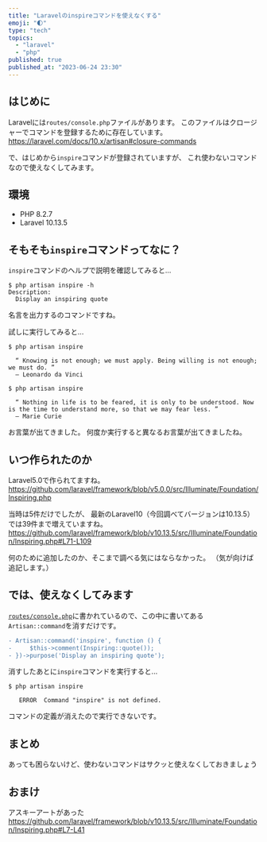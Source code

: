 ```yaml
---
title: "Laravelのinspireコマンドを使えなくする"
emoji: "🌓"
type: "tech"
topics:
  - "laravel"
  - "php"
published: true
published_at: "2023-06-24 23:30"
---
```


## はじめに

Laravelには`routes/console.php`ファイルがあります。
このファイルはクロージャーでコマンドを登録するために存在しています。
https://laravel.com/docs/10.x/artisan#closure-commands

で、はじめから`inspire`コマンドが登録されていますが、
これ使わないコマンドなので使えなくしてみます。

## 環境

- PHP 8.2.7
- Laravel 10.13.5

## そもそも`inspire`コマンドってなに？

`inspire`コマンドのヘルプで説明を確認してみると...

```
$ php artisan inspire -h
Description:
  Display an inspiring quote
```

名言を出力するのコマンドですね。

試しに実行してみると...

```
$ php artisan inspire

  “ Knowing is not enough; we must apply. Being willing is not enough; we must do. ”
  — Leonardo da Vinci

$ php artisan inspire

  “ Nothing in life is to be feared, it is only to be understood. Now is the time to understand more, so that we may fear less. ”
  — Marie Curie

```

お言葉が出てきました。
何度か実行すると異なるお言葉が出てきましたね。

## いつ作られたのか

Laravel5.0で作られてますね。
https://github.com/laravel/framework/blob/v5.0.0/src/Illuminate/Foundation/Inspiring.php

当時は5件だけでしたが、
最新のLaravel10（今回調べてバージョンは10.13.5）では39件まで増えていますね。
https://github.com/laravel/framework/blob/v10.13.5/src/Illuminate/Foundation/Inspiring.php#L71-L109

何のために追加したのか、そこまで調べる気にはならなかった。
（気が向けば追記します。）

## では、使えなくしてみます

[`routes/console.php`](https://github.com/laravel/laravel/blob/v10.2.4/routes/console.php)に書かれているので、この中に書いてある`Artisan::command`を消すだけです。

```diff php:routes/console.php
- Artisan::command('inspire', function () {
-     $this->comment(Inspiring::quote());
- })->purpose('Display an inspiring quote');
```

消すしたあとに`inspire`コマンドを実行すると...

```
$ php artisan inspire

   ERROR  Command "inspire" is not defined.  
```

コマンドの定義が消えたので実行できないです。

## まとめ

あっても困らないけど、使わないコマンドはサクッと使えなくしておきましょう

## おまけ

アスキーアートがあった
https://github.com/laravel/framework/blob/v10.13.5/src/Illuminate/Foundation/Inspiring.php#L7-L41

